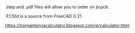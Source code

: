 .step and .pdf files will allow you to order on jlcpcb.

.FCStd is a source from FreeCAD 0.21

https://hornantennacalculator.blogspot.com/p/calculator.html
